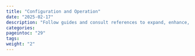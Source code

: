 ```yaml
---
title: "Configuration and Operation"
date: "2025-02-17"
description: "Follow guides and consult references to expand, enhance, secure and monitor your OpenNebula cloud"
categories:
pageintoc: "29"
tags:
weight: "2"
---
```


<a id="cloud-operation"></a>

<a id="operations-guide"></a>

<!--# Cloud Operation -->
